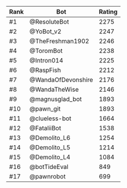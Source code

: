 Rank|Bot|Rating
---|---|---
#1|@ResoluteBot|2275
#2|@YoBot_v2|2247
#3|@TheFreshman1902|2246
#4|@ToromBot|2238
#5|@Intron014|2225
#6|@RaspFish|2212
#7|@WandaOfDevonshire|2176
#8|@WandaTheWise|2146
#9|@magnusglad_bot|1893
#10|@pawn_git|1893
#11|@clueless-bot|1664
#12|@FataliiBot|1538
#13|@Demolito_L6|1254
#14|@Demolito_L5|1214
#15|@Demolito_L4|1084
#16|@botTideEval|849
#17|@pawnrobot|699

